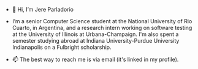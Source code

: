 - 👋 Hi, I’m Jere Parladorio

- I’m a senior Computer Science student at the National University of Rio Cuarto, in Argentina, and a research intern working on software testing at the University of Illinois at Urbana-Champaign. I'm also spent a semester studying abroad at Indiana University-Purdue University Indianapolis on a Fulbright scholarship.
  
- 📫 The best way to reach me is via email (it's linked in my profile).

<!---
jereparla/jereparla is a ✨ special ✨ repository because its `README.md` (this file) appears on your GitHub profile.
You can click the Preview link to take a look at your changes.
--->
